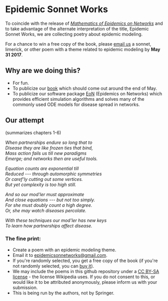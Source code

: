 # Epidemic Sonnet Works

To coincide with the release of [*Mathematics of Epidemics on Networks*](http://www.springer.com/book/9783319508047) and to take advantage of the alternate interpretation of the title, Epidemic Sonnet Works, we are collecting poetry about epidemic modeling.

For a chance to win a free copy of the book, please [email us](mailto:epidemicsonnetworks@gmail.com) a sonnet, limerick, or other poem with a theme related to epidemic modeling by **May 31 2017**.

## Why are we doing this?
- For fun.
- To publicize our [book](http://www.springer.com/book/9783319508047) which should come out around the end of May.
- To publicize our software package [EoN](https://github.com/springer-math/Mathematics-of-Epidemics-on-Networks) (Epidemics on Networks) which provides efficient simulation algorithms and solves many of the commonly used ODE models for disease spread in networks.


## Our attempt

(summarizes chapters 1-6)

*When partnerships endure so long that to*  
*Disease they are like frozen ties that bind,*  
*Mass action fails us till new paradigms*  
*Emerge; and networks then are useful tools.*


*Equation counts are exponential till*  
*Reduced --- through automorphic symmetries*  
*Or caref'ly cutting out some vertices.*  
*But yet complexity is too high still.*


*And so our mod'ler must approximate*  
*And close equations --- but not too simply.*  
*For she must doubly count a high degree.*  
*Or, she may watch diseases percolate.*


*With these techniques our mod'ler has new keys*  
*To learn how partnerships affect disease.*

### The fine print:

- Create a poem with an epidemic modeling theme.
- Email it to [epidemicsonnetworks@gmail.com](mailto:epidemicsonnetworks@gmail.com).
- If you're randomly selected, you get a free copy of the book (if you're not randomly selected, you can [buy it](http://www.springer.com/book/9783319508047)).
- We may include the poems in this github repository under a [CC BY-SA license](https://creativecommons.org/licenses/) - the license Wikipedia uses.  If you do not consent to this, or would like it to be attributed anonymously, please inform us with your submission.
- This is being run by the authors, not by Springer.

